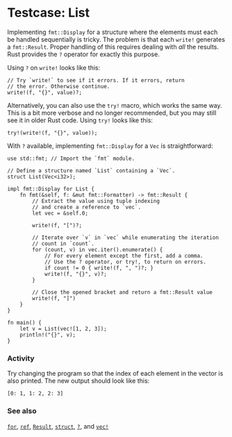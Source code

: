 # Testcase: List

Implementing `fmt::Display` for a structure where the elements must each be
handled sequentially is tricky. The problem is that each `write!` generates a
`fmt::Result`. Proper handling of this requires dealing with *all* the
results. Rust provides the `?` operator for exactly this purpose.

Using `?` on `write!` looks like this:

```rust,ignore
// Try `write!` to see if it errors. If it errors, return
// the error. Otherwise continue.
write!(f, "{}", value)?;
```

Alternatively, you can also use the `try!` macro, which works the same way. 
This is a bit more verbose and no longer recommended, but you may still see it in
older Rust code. Using `try!` looks like this:

```rust,ignore
try!(write!(f, "{}", value));
```

With `?` available, implementing `fmt::Display` for a `Vec` is
straightforward:

```rust,editable
use std::fmt; // Import the `fmt` module.

// Define a structure named `List` containing a `Vec`.
struct List(Vec<i32>);

impl fmt::Display for List {
    fn fmt(&self, f: &mut fmt::Formatter) -> fmt::Result {
        // Extract the value using tuple indexing
        // and create a reference to `vec`.
        let vec = &self.0;

        write!(f, "[")?;

        // Iterate over `v` in `vec` while enumerating the iteration
        // count in `count`.
        for (count, v) in vec.iter().enumerate() {
            // For every element except the first, add a comma.
            // Use the ? operator, or try!, to return on errors.
            if count != 0 { write!(f, ", ")?; }
            write!(f, "{}", v)?;
        }

        // Close the opened bracket and return a fmt::Result value
        write!(f, "]")
    }
}

fn main() {
    let v = List(vec![1, 2, 3]);
    println!("{}", v);
}
```

### Activity

Try changing the program so that the index of each element in the vector is also printed. The new output should look like this:

```rust,ignore
[0: 1, 1: 2, 2: 3]
```

### See also

[`for`][for], [`ref`][ref], [`Result`][result], [`struct`][struct],
[`?`][q_mark], and [`vec!`][vec]

[for]: flow_control/for.html
[result]: std/result.html
[ref]: scope/borrow/ref.html
[struct]: custom_types/structs.html
[q_mark]: std/result/question_mark.html
[vec]: std/vec.html
